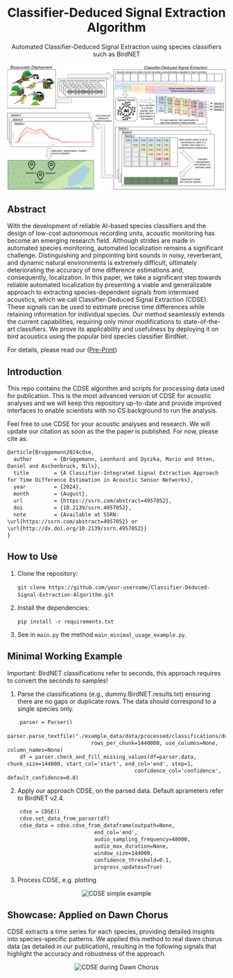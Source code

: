 
<div align="center">
  <h1>Classifier-Deduced Signal Extraction Algorithm </h1>
  <p>Automated Classifier-Deduced Signal Extraction using species classifiers such as BirdNET</p>
  <img src="pics/grabs.png" alt="CDSE Algorithm Workflow" width="750">
</div>

## Abstract 
With the development of reliable AI-based species classifiers and the design of low-cost autonomous recording units, acoustic monitoring has become an emerging research field. Although strides are made in automated species monitoring, automated localization remains a significant challenge. Distinguishing and pinpointing bird sounds in noisy, reverberant, and dynamic natural environments is extremely difficult, ultimately deteriorating the accuracy of time difference estimations and, consequently, localization.
In this paper, we take a significant step towards reliable automated localization by presenting a viable and generalizable approach to extracting species-dependent signals from intermixed acoustics, which we call Classifier-Deduced Signal Extraction (CDSE). These signals can be used to estimate precise time differences while retaining information for individual species. Our method seamlessly extends the current capabilities, requiring only minor modifications to state-of-the-art classifiers. We prove its applicability and usefulness by deploying it on bird acoustics using the popular bird species classifier BirdNet.

For details, please read our ([Pre-Print](https://papers.ssrn.com/sol3/papers.cfm?abstract_id=4957052)) 

## Introduction

This repo contains the CDSE algorithm and scripts for processing data used for publication.
This is the most advanced version of CDSE for acoustic analyses and we will keep this repository up-to-date and provide improved interfaces to enable scientists with no CS background to run the analysis.

Feel free to use CDSE for your acoustic analyses and research.
We will update our citation as soon as the the paper is published. For now, please cite as: 

```
@article{Bruggemann2024cdse,
  author       = {Brüggemann, Leonhard and Dyczka, Mario and Otten, Daniel and Aschenbruck, Nils},
  title        = {A Classifier-Integrated Signal Extraction Approach for Time Difference Estimation in Acoustic Sensor Networks},
  year         = {2024},
  month        = {August},
  url          = {https://ssrn.com/abstract=4957052},
  doi          = {10.2139/ssrn.4957052},
  note         = {Available at SSRN: \url{https://ssrn.com/abstract=4957052} or \url{http://dx.doi.org/10.2139/ssrn.4957052}}
}
```

## How to Use
1. Clone the repository:
    
   ```git clone https://github.com/your-username/Classifier-Deduced-Signal-Extraction-Algorithm.git```

2. Install the dependencies:

    ```pip install -r requirements.txt```

3. See in ```main.py``` the method ```main_minimal_usage_example.py```.

## Minimal Working Example

Important: BirdNET classifications refer to seconds, this approach requires to convert the seconds to samples!

1. Parse the classifications (e.g., dummy.BirdNET.results.txt) ensuring there are no gaps or duplicate rows. The data should correspond to a single species only.

```
    parser = Parser()
    parser.parse_textfile("./example_data/data/processed/classifications/dummy.BirdNET.results.txt",
                           rows_per_chunk=1440000, use_columns=None, column_names=None)
    df = parser.check_and_fill_missing_values(df=parser.data, chunk_size=144000, start_col='start', end_col='end', step=1,
                                         confidence_col='confidence', default_confidence=0.0)
```

2. Apply our approach CDSE, on the parsed data. Default aprameters refer to BirdNET v2.4.
```
    cdse = CDSE()
    cdse.set_data_from_parser(df)
    cdse_data = cdse.cdse_from_dataframe(outpath=None,
                            end_col='end',
                            audio_sampling_frequency=48000,
                            audio_max_duration=None,
                            window_size=144000,
                            confidence_threshold=0.1,
                            progress_updates=True)
```

3. Process CDSE, e.g. plotting
<div align="center">
     <img src="./pics/dummy_cdse.png" alt="CDSE simple example" width="300">
</div>

## Showcase: Applied on Dawn Chorus
CDSE extracts a time series for each species, providing detailed insights into species-specific patterns. We applied this method to real dawn chorus data (as detailed in our publication), resulting in the following signals that highlight the accuracy and robustness of the approach.

<div align="center">
     <img src="./pics/Figure_5.png" alt="CDSE during Dawn Chorus" width="500">
</div>
